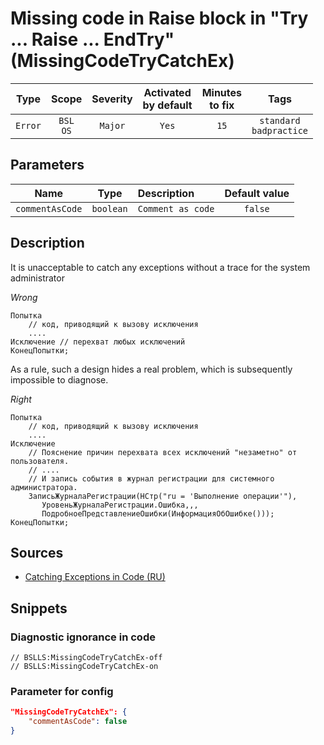 # Missing code in Raise block in "Try ... Raise ... EndTry" (MissingCodeTryCatchEx)

| Type | Scope | Severity | Activated<br/>by default | Minutes<br/>to fix | Tags |
| :-: | :-: | :-: | :-: | :-: | :-: |
| `Error` | `BSL`<br/>`OS` | `Major` | `Yes` | `15` | `standard`<br/>`badpractice` |

## Parameters 

| Name | Type | Description | Default value |
| :-: | :-: | :-- | :-: |
| `commentAsCode` | `boolean` | ```Comment as code``` | ```false``` |

<!-- Блоки выше заполняются автоматически, не трогать -->
## Description

It is unacceptable to catch any exceptions without a trace for the system administrator

*Wrong*

```bsl
Попытка 
    // код, приводящий к вызову исключения
    ....
Исключение // перехват любых исключений
КонецПопытки;

```

As a rule, such a design hides a real problem, which is subsequently impossible to diagnose.

*Right*

```bsl
Попытка 
    // код, приводящий к вызову исключения
    ....
Исключение
    // Пояснение причин перехвата всех исключений "незаметно" от пользователя.
    // ....
    // И запись события в журнал регистрации для системного администратора.
    ЗаписьЖурналаРегистрации(НСтр("ru = 'Выполнение операции'"),
       УровеньЖурналаРегистрации.Ошибка,,,
       ПодробноеПредставлениеОшибки(ИнформацияОбОшибке()));
КонецПопытки;
```

## Sources

* [Catching Exceptions in Code (RU)](https://its.1c.ru/db/v8std#content:499:hdoc)

## Snippets

<!-- Блоки ниже заполняются автоматически, не трогать -->
### Diagnostic ignorance in code

```bsl
// BSLLS:MissingCodeTryCatchEx-off
// BSLLS:MissingCodeTryCatchEx-on
```

### Parameter for config

```json
"MissingCodeTryCatchEx": {
    "commentAsCode": false
}
```
